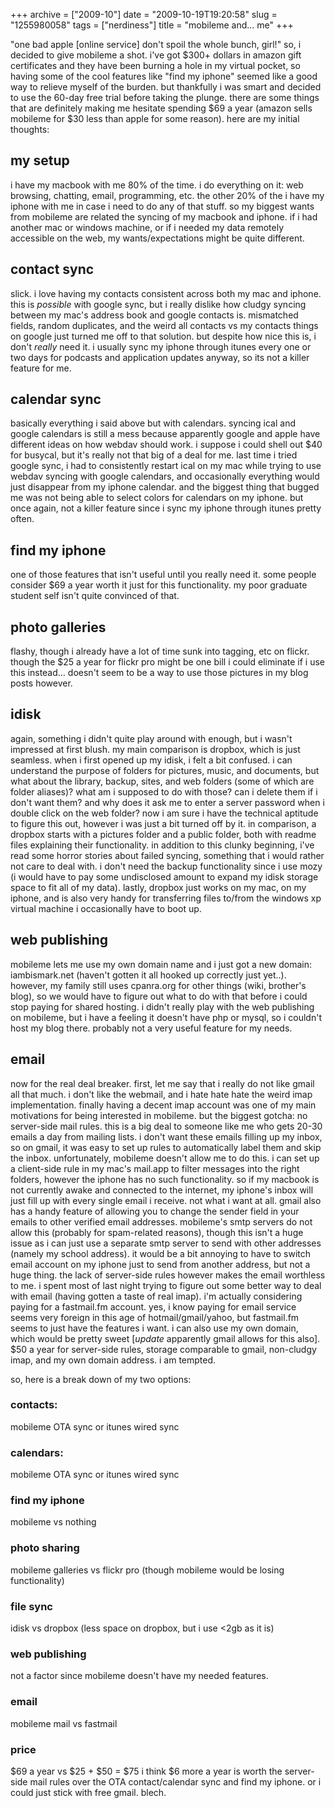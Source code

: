 +++
archive = ["2009-10"]
date = "2009-10-19T19:20:58"
slug = "1255980058"
tags = ["nerdiness"]
title = "mobileme and... me"
+++

"one bad apple [online service] don't spoil the whole bunch, girl!" so,
i decided to give mobileme a shot. i've got $300+ dollars in amazon gift
certificates and they have been burning a hole in my virtual pocket, so
having some of the cool features like "find my iphone" seemed like a good
way to relieve myself of the burden. but thankfully i was smart and
decided to use the 60-day free trial before taking the plunge. there are
some things that are definitely making me hesitate spending $69 a year
(amazon sells mobileme for $30 less than apple for some reason). here are
my initial thoughts: 

## my setup

i have my macbook with me 80% of the time. i do everything on it: web
browsing, chatting, email, programming, etc. the other 20% of the i have
my iphone with me in case i need to do any of that stuff. so my biggest
wants from mobileme are related the syncing of my macbook and iphone. if
i had another mac or windows machine, or if i needed my data remotely
accessible on the web, my wants/expectations might be quite different. 

## contact sync

slick. i love having my contacts consistent across both my mac and iphone.
this is *possible* with google sync, but i really dislike how cludgy
syncing between my mac's address book and google contacts is. mismatched
fields, random duplicates, and the weird all contacts vs my contacts
things on google just turned me off to that solution. but despite how nice
this is, i don't _really_ need it. i usually sync my iphone through itunes
every one or two days for podcasts and application updates anyway, so its
not a killer feature for me. 

## calendar sync

basically everything i said above but with calendars. syncing ical and
google calendars is still a mess because apparently google and apple have
different ideas on how webdav should work. i suppose i could shell out $40
for busycal, but it's really not that big of a deal for me. last time
i tried google sync, i had to consistently restart ical on my mac while
trying to use webdav syncing with google calendars, and occasionally
everything would just disappear from my iphone calendar. and the biggest
thing that bugged me was not being able to select colors for calendars on
my iphone. but once again, not a killer feature since i sync my iphone
through itunes pretty often. 

## find my iphone

one of those features that isn't useful until you really need it. some
people consider $69 a year worth it just for this functionality. my poor
graduate student self isn't quite convinced of that. 

## photo galleries

flashy, though i already have a lot of time sunk into tagging, etc on
flickr. though the $25 a year for flickr pro might be one bill i could
eliminate if i use this instead... doesn't seem to be a way to use those
pictures in my blog posts however. 

## idisk

again, something i didn't quite play around with enough, but i wasn't
impressed at first blush. my main comparison is dropbox, which is just
seamless. when i first opened up my idisk, i felt a bit confused. i can
understand the purpose of folders for pictures, music, and documents, but
what about the library, backup, sites, and web folders (some of which are
folder aliases)? what am i supposed to do with those? can i delete them if
i don't want them? and why does it ask me to enter a server password when
i double click on the web folder? now i am sure i have the technical
aptitude to figure this out, however i was just a bit turned off by it. in
comparison, a dropbox starts with a pictures folder and a public folder,
both with readme files explaining their functionality. in addition to this
clunky beginning, i've read some horror stories about failed syncing,
something that i would rather not care to deal with. i don't need the
backup functionality since i use mozy (i would have to pay some
undisclosed amount to expand my idisk storage space to fit all of my
data). lastly, dropbox just works on my mac, on my iphone, and is also
very handy for transferring files to/from the windows xp virtual machine
i occasionally have to boot up. 

## web publishing

mobileme lets me use my own domain name and i just got a new domain:
iambismark.net (haven't gotten it all hooked up correctly just yet..).
however, my family still uses cpanra.org for other things (wiki, brother's
blog), so we would have to figure out what to do with that before i could
stop paying for shared hosting. i didn't really play with the web
publishing on mobileme, but i have a feeling it doesn't have php or mysql,
so i couldn't host my blog there. probably not a very useful feature for
my needs. 

## email

now for the real deal breaker. first, let me say that i really do not like
gmail all that much. i don't like the webmail, and i hate hate hate the
weird imap implementation. finally having a decent imap account was one of
my main motivations for being interested in mobileme. but the biggest
gotcha: no server-side mail rules. this is a big deal to someone like me
who gets 20-30 emails a day from mailing lists. i don't want these emails
filling up my inbox, so on gmail, it was easy to set up rules to
automatically label them and skip the inbox. unfortunately, mobileme
doesn't allow me to do this. i can set up a client-side rule in my mac's
mail.app to filter messages into the right folders, however the iphone has
no such functionality. so if my macbook is not currently awake and
connected to the internet, my iphone's inbox will just fill up with every
single email i receive. not what i want at all. gmail also has a handy
feature of allowing you to change the sender field in your emails to other
verified email addresses. mobileme's smtp servers do not allow this
(probably for spam-related reasons), though this isn't a huge issue as
i can just use a separate smtp server to send with other addresses (namely
my school address). it would be a bit annoying to have to switch email
account on my iphone just to send from another address, but not a huge
thing. the lack of server-side rules however makes the email worthless to
me. i spent most of last night trying to figure out some better way to
deal with email (having gotten a taste of real imap). i'm actually
considering paying for a fastmail.fm account. yes, i know paying for email
service seems very foreign in this age of hotmail/gmail/yahoo, but
fastmail.fm seems to just have the features i want. i can also use my own
domain, which would be pretty sweet [*update* apparently gmail allows for
this also]. $50 a year for server-side rules, storage comparable to gmail,
non-cludgy imap, and my own domain address. i am tempted.

so, here is a break down of my two options: 

### contacts:

mobileme OTA sync or itunes wired sync 

### calendars:

mobileme OTA sync or itunes wired sync 

### find my iphone

mobileme vs nothing 

### photo sharing

mobileme galleries vs flickr pro (though mobileme would be losing functionality) 

### file sync

idisk vs dropbox (less space on dropbox, but i use <2gb as it is) 

### web publishing

not a factor since mobileme doesn't have my needed features. 

### email

mobileme mail vs fastmail 

### price

$69 a year vs $25 + $50 = $75 i think $6 more a year is worth the
server-side mail rules over the OTA contact/calendar sync and find my
iphone. or i could just stick with free gmail. blech.

